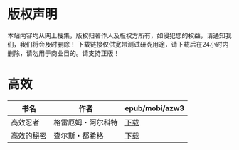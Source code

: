 # 版权声明

本站内容均从网上搜集，版权归著作人及版权方所有，如侵犯您的权益，请通知我们，我们将会及时删除！ 下载链接仅供宽带测试研究用途，请下载后在24小时内删除，请勿用于商业目的。请支持正版！

# 高效

| 书名 | 作者 | epub/mobi/azw3 |
| --- | --- | --- |
| 高效忍者 | 格雷厄姆・阿尔科特 | [下载](https://url89.ctfile.com/f/31084289-1357043974-64e295?p=8866) |
| 高效的秘密 | 查尔斯・都希格 | [下载](https://url89.ctfile.com/f/31084289-1357023991-c10596?p=8866) |
